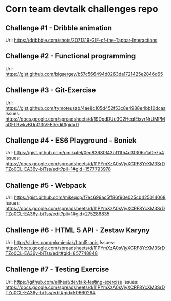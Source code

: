 # Corn team devtalk challenges repo

## Challenge #1 - Dribble animation
Url: https://dribbble.com/shots/2071319-GIF-of-the-Tapbar-Interactions

## Challenge #2 - Functional programming
Url: https://gist.github.com/bigsergey/b57c566494d0263da1721425e2846d65

## Challenge #3 - Git-Exercise
Url: https://gist.github.com/tymoteuszb/4ae8c105d452f53c8e4988e4bb10dcaa
Issues: https://docs.google.com/spreadsheets/d/19DpdDUu3C2HegIEjxvrNrUMPMaGFL9wkyBUpG3iVFEI/edit#gid=0

## Challenge #4 - ES6 Playground - Boniek
Url: https://gist.github.com/pmikutel/0ed83680f43bf11f54d3f306c1a0e7b4
Issues: https://docs.google.com/spreadsheets/d/11PYmXzA0sVjyXCRF8YcXM3SrDTZo0CL-EA36y-biTss/edit?pli=1#gid=1577793978

## Challenge #5 - Webpack
Url: https://gist.github.com/mikeqcp/f7e4699ac5ff86f90e025cb425014068
Issues: https://docs.google.com/spreadsheets/d/11PYmXzA0sVjyXCRF8YcXM3SrDTZo0CL-EA36y-biTss/edit?pli=1#gid=275286835

## Challenge #6 - HTML 5 API - Zestaw Karyny
Url: http://slides.com/mkmieciak/html5-apis
Issues: https://docs.google.com/spreadsheets/d/11PYmXzA0sVjyXCRF8YcXM3SrDTZo0CL-EA36y-biTss/edit#gid=857748848

## Challenge #7 - Testing Exercise
Url: https://github.com/ellheat/devtalk-testing-exercise
Issues: https://docs.google.com/spreadsheets/d/11PYmXzA0sVjyXCRF8YcXM3SrDTZo0CL-EA36y-biTss/edit#gid=50660264

